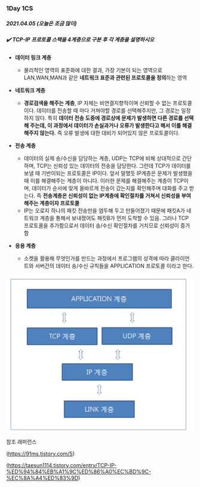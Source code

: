 ### 1Day 1CS

##### 2021.04.05 (오늘은 조금 많이)



##### :heavy_check_mark: TCP-IP 프로토콜 스택을 4계층으로 구분 후 각 계층을 설명하시오

- <b>데이터 링크 계층</b>
  - 물리적인 영역의 표준화에 대한 결과, 가장 기본이 되는 영역으로 LAN,WAN,MAN과 같은 <b>네트워크 표준과 관련된 프로토콜을 정의</b>하는 영역
- <b>네트워크 계층</b>
  - <b>경로검색을 해주는 계층</b>, IP 자체는 비연결지향적이며 신뢰할 수 없는 프로토콜이다. 데이터를 전송할 때 마다 거쳐야할 경로를 선택해주지만, 그 경로는 일정하지 않다. 특히 <b>데이터 전송 도중에 경로상에 문제가 발생하면 다른 경로를 선택해 주는데, 이 과정에서 데이터가 손실과거나 오류가 발생한다고 해서 이를 해결해주지 않는다.</b> 즉 오류 발생에 대한 대비가 되어있지 않은 프로토콜이다.

- <b>전송 계층</b>
  - 데이터의 실제 송/수신을 담당하는 계층, UDP는 TCP에 비해 상대적으로 간단하며, TCP는 신뢰성 있는 데이터의 전송을 담당한다. 그런데 TCP가 데이터를 보낼 때 기반이되는 프로토콜은 IP이다. 앞서 말했듯 IP계층은 문제가 발생했을때 이를 해결해주는 계층이 아니다. 이러한 문제를 해결해주는 계층이 TCP이며, 데이터가 순서에 맞게 올바르게 전송이 갔는지를 확인해주며 대화를 주고 받는다. 즉 <B>전송계층은 신뢰성이 없는 IP계층에 확인절차를 거쳐서 신뢰성을 부여해주는 계층이자 프로토콜</B>
  - IP는 오로지 하나의 패킷 전송만을 염두해 두고 만들어졌기 때문에 패킷A가 네트워크 계층을 통해서 보내졌어도 패킷B가 먼저 도착할 수 있음. 그러나 TCP 프로토콜을 추가함으로서 데이터 송/수신 확인절차를 거치므로 신뢰성이 증가함
- <b>응용 계층</b>
  - 소켓을 활용해 무엇인가를 만드는 과정에서 프로그램의 성격에 따라 클라이언트와 서버간의 데이터 송/수신 규칙들을 APPLICATION 프로토콜 이라고 한다.



![20210405_125320](20210405_125320.png)





참조 래퍼런스

(https://91ms.tistory.com/5)

(https://taesun1114.tistory.com/entry/TCP-IP-%ED%94%84%EB%A1%9C%ED%86%A0%EC%BD%9C-%EC%8A%A4%ED%83%9D)